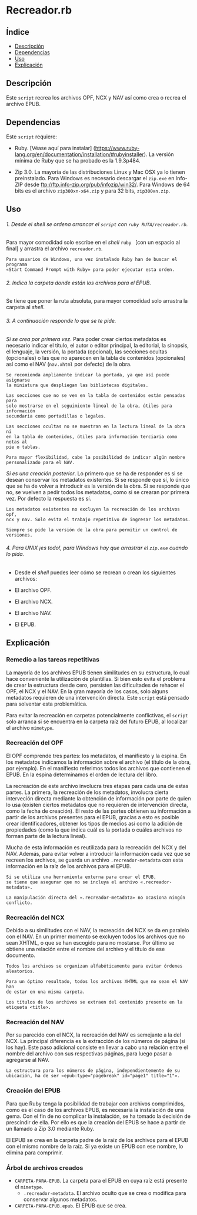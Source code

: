 # Recreador.rb

## Índice

* [Descripción](#descripción)
* [Dependencias](#dependencias)
* [Uso](#uso)
* [Explicación](#explicación)

## Descripción

Este `script` recrea los archivos OPF, NCX y NAV así como crea o recrea el
archivo EPUB.

## Dependencias

Este `script` requiere:

* Ruby. [Véase aquí para instalar]
(https://www.ruby-lang.org/en/documentation/installation/#rubyinstaller). La
versión mínima de Ruby que se ha probado es la 1.9.3p484.

* Zip 3.0. La mayoría de las distribuciones Linux y Mac OSX ya lo tienen
preinstalado. Para Windows es necesario descargar el `zip.exe` en Info-ZIP
desde ftp://ftp.info-zip.org/pub/infozip/win32/. Para Windows de 64 bits es el
archivo `zip300xn-x64.zip` y para 32 bits, `zip300xn.zip`.

## Uso

###### 1. Desde el *shell* se ordena arrancar el `script` con `ruby RUTA/recreador.rb`.

Para mayor comodidad solo escribe en el *shell* `ruby ` [con un espacio al
final] y arrastra el archivo `recreador.rb`.

    Para usuarios de Windows, una vez instalado Ruby han de buscar el programa
    «Start Command Prompt with Ruby» para poder ejecutar esta orden.

###### 2. Indica la carpeta donde están los archivos para el EPUB.

Se tiene que poner la ruta absoluta, para mayor comodidad solo arrastra
la carpeta al *shell*.

###### 3. A continuación responde lo que se te pide.

*Si se crea por primera vez*. Para poder crear ciertos metadatos es necesario
indicar el título, el autor o editor principal, la editorial, la sinopsis, el
lenguaje, la versión, la portada (opcional), las secciones ocultas (opcionales)
o las que no aparecen en la tabla de contenidos (opcionales) así como el NAV
(`nav.xhtml` por defecto) de la obra.

    Se recomienda ampliamente indicar la portada, ya que así puede asignarse
    la miniatura que despliegan las bibliotecas digitales.

    Las secciones que no se ven en la tabla de contenidos están pensadas para
    solo mostrarse en el seguimiento lineal de la obra, útiles para información
    secundaria como portadillas o legales.

    Las secciones ocultas no se muestran en la lectura lineal de la obra ni
    en la tabla de contenidos, útiles para información terciaria como notas al
    pie o tablas.

    Para mayor flexibilidad, cabe la posibilidad de indicar algún nombre
    personalizado para el NAV.

*Si es una creación posterior*. Lo primero que se ha de responder es si se
desean conservar los metadatos existentes. Si se responde que sí, lo único que
se ha de volver a introducir es la versión de la obra. Si se responde que no,
se vuelven a pedir todos los metadatos, como si se crearan por primera vez. Por
defecto la respuesta es sí.

    Los metadatos existentes no excluyen la recreación de los archivos opf,
    ncx y nav. Solo evita el trabajo repetitivo de ingresar los metadatos.

    Siempre se pide la versión de la obra para permitir un control de
    versiones.

###### 4. Para UNIX ¡es todo!, para Windows hay que arrastrar el `zip.exe` cuando lo pida.

  * Desde el *shell* puedes leer cómo se recrean o crean los siguientes
  archivos:

  * El archivo OPF.
  * El archivo NCX.
  * El archivo NAV.
  * El EPUB.

## Explicación

### Remedio a las tareas repetitivas

La mayoría de los archivos EPUB tienen similitudes en su estructura, lo cual
hace conveniente la utilización de plantillas. Si bien esto evita el problema
de crear la estructura desde cero, persisten las dificultades de rehacer el OPF,
el NCX y el NAV. En la gran mayoría de los casos, solo alguns metadatos
requieren de una intervención directa. Este `script` está pensado para
solventar esta problemática.

Para evitar la recreación en carpetas potencialmente conflictivas, el `script`
solo arranca si se encuentra en la carpeta raíz del futuro EPUB, al localizar
el archivo `mimetype`.

### Recreación del OPF

El OPF comprende tres partes: los metadatos, el manifiesto y la espina. En los
metadatos indicamos la información sobre el archivo (el título de la obra, por
ejemplo). En el manifiesto referimos todos los archivos que contienen el EPUB.
En la espina determinamos el orden de lectura del libro.

La recreación de este archivo involucra tres etapas para cada una de estas
partes. La primera, la recreación de los metadatos, involucra cierta
interveción directa mediante la obtención de información por parte de quien lo
usa (existen ciertos metadatos que no requieren de intervención directa, como
la fecha de creación). El resto de las partes obtienen su información a partir
de los archivos presentes para el EPUB, gracias a esto es posible crear
identificadores, obtener los tipos de medios así como la adición de propiedades
(como la que indica cuál es la portada o cuáles archivos no forman parte de
la lectura lineal).

Mucha de esta información es reutilizada para la recreación del NCX y del NAV.
Además, para evitar volver a introducir la información cada vez que se recreen
los archivos, se guarda un archivo `.recreador-metadata` con esta información
en la raíz de los archivos para el EPUB.

    Si se utiliza una herramienta externa para crear el EPUB,
    se tiene que asegurar que no se incluya el archivo «.recreador-metadata».

    La manipulación directa del «.recreador-metadata» no ocasiona ningún
    conflicto.

### Recreación del NCX

Debido a su similitudes con el NAV, la recreación del NCX se da en paralelo con
el NAV. En un primer momento se excluyen todos los archivos que no sean XHTML,
o que se han escogido para no mostarse. Por último se obtiene una relación
entre el nombre del archivo y el título de ese documento.

    Todos los archivos se organizan alfabéticamente para evitar órdenes
    aleatorios.

    Para un óptimo resultado, todos los archivos XHTML que no sean el NAV han
    de estar en una misma carpeta.

    Los títulos de los archivos se extraen del contenido presente en la
    etiqueta <title>.

### Recreación del NAV

Por su parecido con el NCX, la recreación del NAV es semejante a la del NCX. La
principal diferencia es la extracción de los números de página (si los hay).
Este paso adicional consiste en llevar a cabo una relación entre el nombre del
archivo con sus respectivas páginas, para luego pasar a agregarse al NAV.

    La estructura para los números de página, independientemente de su
    ubicación, ha de ser «epub:type="pagebreak" id="page1" title="1"».

### Creación del EPUB

Para que Ruby tenga la posibilidad de trabajar con archivos comprimidos, como
es el caso de los archivos EPUB, es necesaria la instalación de una gema. Con
el fin de no complicar la instalación, se ha tomado la decisión de prescindir
de ella. Por ello es que la creación del EPUB se hace a partir de un llamado a
Zip 3.0 mediante Ruby.

El EPUB se crea en la carpeta padre de la raíz de los archivos para el EPUB
con el mismo nombre de la raíz. Si ya existe un EPUB con ese nombre, lo elimina
para comprimir.

### Árbol de archivos creados

* `CARPETA-PARA-EPUB`. La carpeta para el EPUB en cuya raíz está presente el
`mimetype`.
  * `.recreador-metadata`. El archivo oculto que se crea o modifica para
  conservar algunos metadatos.
* `CARPETA-PARA-EPUB.epub`. El EPUB que se crea.

